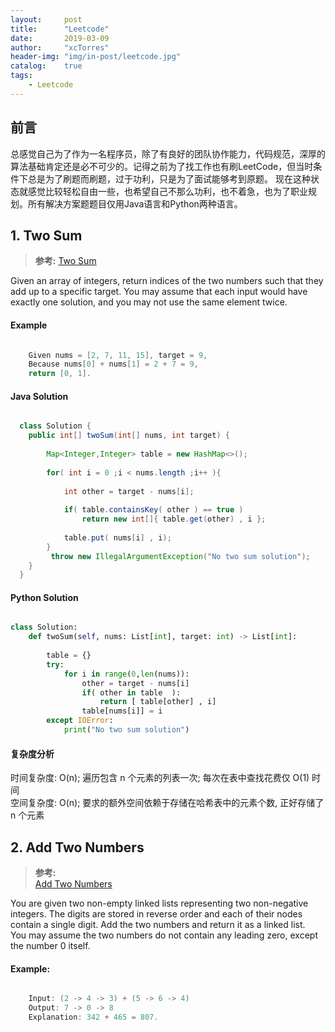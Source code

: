 ```yaml
---
layout:     post
title:      "Leetcode"
date:       2019-03-09
author:     "xcTorres"
header-img: "img/in-post/leetcode.jpg"
catalog:    true
tags:
    - Leetcode
---
```


## 前言  
总感觉自己为了作为一名程序员，除了有良好的团队协作能力，代码规范，深厚的算法基础肯定还是必不可少的。记得之前为了找工作也有刷LeetCode，但当时条件下总是为了刷题而刷题，过于功利，只是为了面试能够考到原题。
现在这种状态就感觉比较轻松自由一些，也希望自己不那么功利，也不着急，也为了职业规划。所有解决方案题题目仅用Java语言和Python两种语言。

## 1. Two Sum

>**参考:**
[Two Sum](https://leetcode.com/articles/two-sum/)

Given an array of integers, return indices of the two numbers such that they add up to a specific target.
You may assume that each input would have exactly one solution, and you may not use the same element twice.
#### Example

```java

    Given nums = [2, 7, 11, 15], target = 9,
    Because nums[0] + nums[1] = 2 + 7 = 9,
    return [0, 1].

```

#### Java Solution
```java

  class Solution {
    public int[] twoSum(int[] nums, int target) {
        
        Map<Integer,Integer> table = new HashMap<>();
        
        for( int i = 0 ;i < nums.length ;i++ ){
            
            int other = target - nums[i];
            
            if( table.containsKey( other ) == true )
                return new int[]{ table.get(other) , i };
            
            table.put( nums[i] , i);
        }
         throw new IllegalArgumentException("No two sum solution");
    }
  }

```
#### Python Solution

```python

class Solution:
    def twoSum(self, nums: List[int], target: int) -> List[int]:
        
        table = {}
        try:
            for i in range(0,len(nums)):
                other = target - nums[i]
                if( other in table  ):
                    return [ table[other] , i]
                table[nums[i]] = i
        except IOError:
            print("No two sum solution")

```
#### 复杂度分析

时间复杂度: O(n); 遍历包含 n 个元素的列表一次; 每次在表中查找花费仅 O(1) 时间  
空间复杂度: O(n); 要求的额外空间依赖于存储在哈希表中的元素个数, 正好存储了 n 个元素  

## 2. Add Two Numbers
>**参考:**  
[Add Two Numbers](https://leetcode.com/problems/add-two-numbers/)  

You are given two non-empty linked lists representing two non-negative integers. The digits are stored in reverse order and each of their nodes contain a single digit. Add the two numbers and return it as a linked list.  
You may assume the two numbers do not contain any leading zero, except the number 0 itself.

#### Example:
```java

    Input: (2 -> 4 -> 3) + (5 -> 6 -> 4)  
    Output: 7 -> 0 -> 8  
    Explanation: 342 + 465 = 807.

```